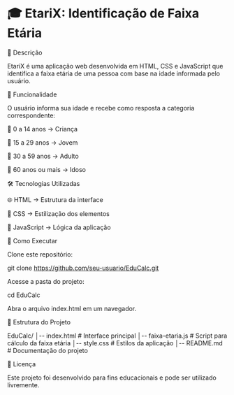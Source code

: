 # 🎓 EtariX: Identificação de Faixa Etária

📌 Descrição

EtariX é uma aplicação web desenvolvida em HTML, CSS e JavaScript que identifica a faixa etária de uma pessoa com base na idade informada pelo usuário.

🎯 Funcionalidade

O usuário informa sua idade e recebe como resposta a categoria correspondente:

🧒 0 a 14 anos → Criança

🧑 15 a 29 anos → Jovem

🧔 30 a 59 anos → Adulto

👴 60 anos ou mais → Idoso

🛠 Tecnologias Utilizadas

🌐 HTML → Estrutura da interface

🎨 CSS → Estilização dos elementos

🚀 JavaScript → Lógica da aplicação

🚀 Como Executar

Clone este repositório:

git clone https://github.com/seu-usuario/EduCalc.git

Acesse a pasta do projeto:

cd EduCalc

Abra o arquivo index.html em um navegador.

📂 Estrutura do Projeto

EduCalc/
│-- index.html          # Interface principal
│-- faixa-etaria.js     # Script para cálculo da faixa etária
│-- style.css           # Estilos da aplicação
│-- README.md           # Documentação do projeto


📜 Licença

Este projeto foi desenvolvido para fins educacionais e pode ser utilizado livremente.